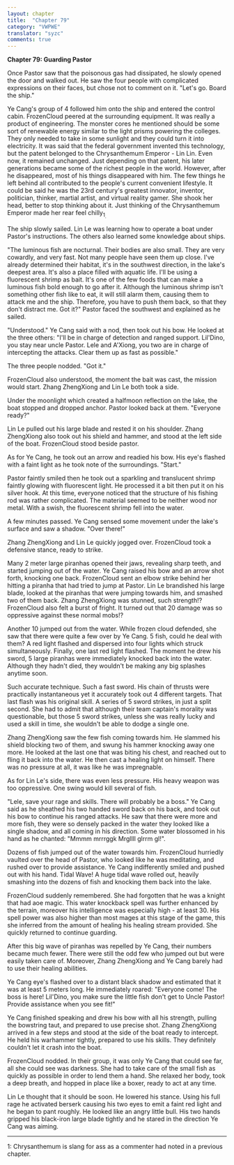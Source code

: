 ```yaml
---
layout: chapter
title:  "Chapter 79"
category: "VWPWE"
translator: "syzc"
comments: true
---
```


**Chapter 79: Guarding Pastor**
 
Once Pastor saw that the poisonous gas had dissipated, he slowly opened the door and walked out. He saw the four people with complicated expressions on their faces, but chose not to comment on it. "Let's go. Board the ship."
 
Ye Cang's group of 4 followed him onto the ship and entered the control cabin. FrozenCloud peered at the surrounding equipment. It was really a product of engineering. The monster cores he mentioned should be some sort of renewable energy similar to the light prisms powering the colleges. They only needed to take in some sunlight and they could turn it into electricity. It was said that the federal government invented this technology, but the patent belonged to the Chrysanthemum Emperor - Lin Lin. Even now, it remained unchanged. Just depending on that patent, his later generations became some of the richest people in the world. However, after he disappeared, most of his things disappeared with him. The few things he left behind all contributed to the people's current convenient lifestyle. It could be said he was the 23rd century's greatest innovator, inventor, politician, thinker, martial artist, and virtual reality gamer. She shook her head, better to stop thinking about it. Just thinking of the Chrysanthemum Emperor made her rear feel chilly<sub name="foooter1">1<sub>.
 
The ship slowly sailed. Lin Le was learning how to operate a boat under Pastor's instructions. The others also learned some knowledge about ships.
 
"The luminous fish are nocturnal. Their bodies are also small. They are very cowardly, and very fast. Not many people have seen them up close. I've already determined their habitat, it's in the southwest direction, in the lake's deepest area. It's also a place filled with aquatic life. I'll be using a fluorescent shrimp as bait. It's one of the few foods that can make a luminous fish bold enough to go after it. Although the luminous shrimp isn't something other fish like to eat, it will still alarm them, causing them to attack me and the ship. Therefore, you have to push them back, so that they don't distract me. Got it?" Pastor faced the southwest and explained as he sailed.
 
"Understood." Ye Cang said with a nod, then took out his bow. He looked at the three others: "I'll be in charge of detection and ranged support. Lil'Dino, you stay near uncle Pastor. Lele and A'Xiong, you two are in charge of intercepting the attacks. Clear them up as fast as possible."
 
The three people nodded. "Got it."
 
FrozenCloud also understood, the moment the bait was cast, the mission would start. Zhang ZhengXiong and Lin Le both took a side.
 
Under the moonlight which created a halfmoon reflection on the lake, the boat stopped and dropped anchor. Pastor looked back at them. "Everyone ready?"
 
Lin Le pulled out his large blade and rested it on his shoulder. Zhang ZhengXiong also took out his shield and hammer, and stood at the left side of the boat. FrozenCloud stood beside pastor.
 
As for Ye Cang, he took out an arrow and readied his bow. His eye's flashed with a faint light as he took note of the surroundings. "Start."
 
Pastor faintly smiled then he took out a sparkling and translucent shrimp faintly glowing with fluorescent light. He processed it a bit then put it on his silver hook. At this time, everyone noticed that the structure of his fishing rod was rather complicated. The material seemed to be neither wood nor metal. With a swish, the fluorescent shrimp fell into the water.
 
A few minutes passed. Ye Cang sensed some movement under the lake's surface and saw a shadow. "Over there!"
 
Zhang ZhengXiong and Lin Le quickly jogged over. FrozenCloud took a defensive stance, ready to strike.
 
Many 2 meter large piranhas opened their jaws, revealing sharp teeth, and started jumping out of the water. Ye Cang raised his bow and an arrow shot forth, knocking one back. FrozenCloud sent an elbow strike behind her hitting a piranha that had tried to jump at Pastor. Lin Le brandished his large blade, looked at the piranhas that were jumping towards him, and smashed two of them back. Zhang ZhengXiong was stunned, such strength!? FrozenCloud also felt a burst of fright. It turned out that 20 damage was so oppressive against these normal mobs!? 
 
Another 10 jumped out from the water. While frozen cloud defended, she saw that there were quite a few over by Ye Cang. 5 fish, could he deal with them? A red light flashed and dispersed into four lights which struck simultaneously. Finally, one last red light flashed. The moment he drew his sword, 5 large piranhas were immediately knocked back into the water. Although they hadn't died, they wouldn't be making any big splashes anytime soon.
 
Such accurate technique. Such a fast sword. His chain of thrusts were practically instantaneous yet it accurately took out 4 different targets. That last flash was his original skill. A series of 5 sword strikes, in just a split second. She had to admit that although their team captain's morality was questionable, but those 5 sword strikes, unless she was really lucky and used a skill in time, she wouldn't be able to dodge a single one.
 
Zhang ZhengXiong saw the few fish coming towards him. He slammed his shield blocking two of them, and swung his hammer knocking away one more. He looked at the last one that was biting his chest, and reached out to fling it back into the water. He then cast a healing light on himself. There was no pressure at all, it was like he was impregnable.
 
As for Lin Le's side, there was even less pressure. His heavy weapon was too oppressive. One swing would kill several of fish.
 
"Lele, save your rage and skills. There will probably be a boss." Ye Cang said as he sheathed his two handed sword back on his back, and took out his bow to continue his ranged attacks. He saw that there were more and more fish, they were so densely packed in the water they looked like a single shadow, and all coming in his direction. Some water blossomed in his hand as he chanted: "Mmmm mrrrggk Mrgllll glrrm gl!".
 
Dozens of fish jumped out of the water towards him. FrozenCloud hurriedly vaulted over the head of Pastor, who looked like he was meditating, and rushed over to provide assistance. Ye Cang indifferently smiled and pushed out with his hand. Tidal Wave! A huge tidal wave rolled out, heavily smashing into the dozens of fish and knocking them back into the lake. 
 
FrozenCloud suddenly remembered. She had forgotten that he was a knight that had aoe magic. This water knockback spell was further enhanced by the terrain, moreover his intelligence was especially high - at least 30. His spell power was also higher than most mages at this stage of the game, this she inferred from the amount of healing his healing stream provided. She quickly returned to continue guarding. 
 
After this big wave of piranhas was repelled by Ye Cang, their numbers became much fewer. There were still the odd few who jumped out but were easily taken care of. Moreover, Zhang ZhengXiong and Ye Cang barely had to use their healing abilities.
 
Ye Cang eye's flashed over to a distant black shadow and estimated that it was at least 5 meters long. He immediately roared: "Everyone come! The boss is here! Lil'Dino, you make sure the little fish don't get to Uncle Pastor! Provide assistance when you see fit!"
 
Ye Cang finished speaking and drew his bow with all his strength, pulling the bowstring taut, and prepared to use precise shot. Zhang ZhengXiong arrived in a few steps and stood at the side of the boat ready to intercept. He held his warhammer tightly, prepared to use his skills. They definitely couldn't let it crash into the boat.
 
FrozenCloud nodded. In their group, it was only Ye Cang that could see far, all she could see was darkness. She had to take care of the small fish as quickly as possible in order to lend them a hand. She relaxed her body, took a deep breath, and hopped in place like a boxer, ready to act at any time.
 
Lin Le thought that it should be soon. He lowered his stance. Using his full rage he activated berserk causing his two eyes to emit a faint red light and he began to pant roughly. He looked like an angry little bull. His two hands gripped his black-iron large blade tightly and he stared in the direction Ye Cang was aiming.
 
---

<a name="footnote1">1</a>: Chrysanthemum is slang for ass as a commenter had noted in a previous chapter.